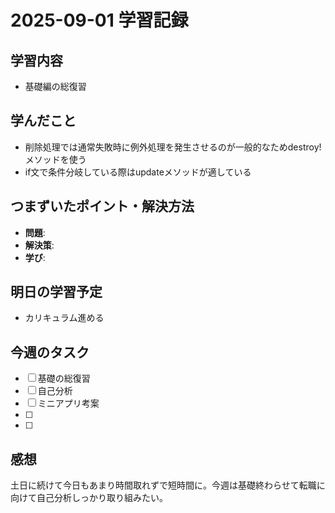 # 2025-09-01 学習記録

## 学習内容
- 基礎編の総復習

## 学んだこと
- 削除処理では通常失敗時に例外処理を発生させるのが一般的なためdestroy!メソッドを使う
- if文で条件分岐している際はupdateメソッドが適している

## つまずいたポイント・解決方法
- **問題**:
- **解決策**:
- **学び**:

## 明日の学習予定
- カリキュラム進める

## 今週のタスク
- [ ] 基礎の総復習
- [ ] 自己分析
- [ ] ミニアプリ考案
- [ ] 
- [ ] 

## 感想
土日に続けて今日もあまり時間取れずで短時間に。今週は基礎終わらせて転職に向けて自己分析しっかり取り組みたい。
